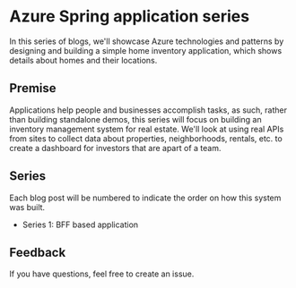 # Azure Spring application series
In this series of blogs, we'll showcase Azure technologies and patterns by designing and building a simple home inventory application, which shows details about homes and their locations. 

## Premise
Applications help people and businesses accomplish tasks, as such, rather than building standalone demos, this series will focus on building an inventory management system for real estate. We'll look at using real APIs from sites to collect data about properties, neighborhoods, rentals, etc. to create a dashboard for investors that are apart of a team. 

## Series
Each blog post will be numbered to indicate the order on how this system was built. 

- Series 1: BFF based application

## Feedback
If you have questions, feel free to create an issue. 

